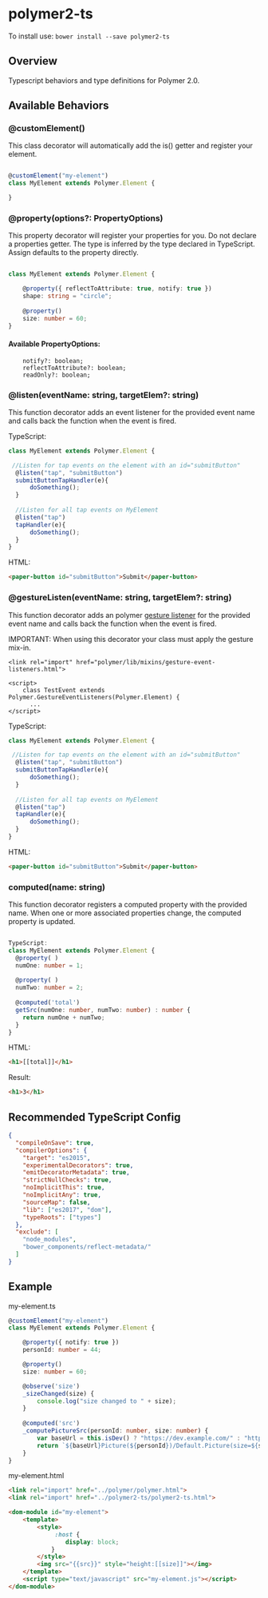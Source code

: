 # polymer2-ts

To install use: `bower install --save polymer2-ts`

## Overview  
Typescript behaviors and type definitions for Polymer 2.0.  

## Available Behaviors



### @customElement()
This class decorator will automatically add the is() getter and register your element. 

```typescript

@customElement("my-element")
class MyElement extends Polymer.Element {

}

```


### @property(options?: PropertyOptions)
This property decorator will register your properties for you. Do not declare a properties getter.  The type is inferred by the type declared in TypeScript.  Assign defaults to the property directly. 

```typescript

class MyElement extends Polymer.Element {

    @property({ reflectToAttribute: true, notify: true })
    shape: string = "circle";
    
    @property()
    size: number = 60;    
}

```
#### Available PropertyOptions:
```
    notify?: boolean;
    reflectToAttribute?: boolean;
    readOnly?: boolean;
```


### @listen(eventName: string, targetElem?: string)
This function decorator adds an event listener for the provided event name and calls back the function when the event is fired.

TypeScript:
```typescript
class MyElement extends Polymer.Element {

 //Listen for tap events on the element with an id="submitButton"
  @listen("tap", "submitButton")
  submitButtonTapHandler(e){
      doSomething();
  }
  
  //Listen for all tap events on MyElement
  @listen("tap")
  tapHandler(e){
      doSomething();
  }
}
```
HTML:
```html
<paper-button id="submitButton">Submit</paper-button>
```

### @gestureListen(eventName: string, targetElem?: string)
This function decorator adds an polymer [gesture listener](https://www.polymer-project.org/2.0/docs/devguide/gesture-events) for the provided event name and calls back the function when the event is fired.

IMPORTANT: When using this decorator your class must apply the gesture mix-in.
```
<link rel="import" href="polymer/lib/mixins/gesture-event-listeners.html">

<script>
    class TestEvent extends Polymer.GestureEventListeners(Polymer.Element) {
      ...
</script>
```

TypeScript:
```typescript
class MyElement extends Polymer.Element {

 //Listen for tap events on the element with an id="submitButton"
  @listen("tap", "submitButton")
  submitButtonTapHandler(e){
      doSomething();
  }
  
  //Listen for all tap events on MyElement
  @listen("tap")
  tapHandler(e){
      doSomething();
  }
}
```
HTML:
```html
<paper-button id="submitButton">Submit</paper-button>
```



### computed(name: string)
This function decorator registers a computed property with the provided name.  When one or more associated properties change, 
the computed property is updated. 

```typescript

TypeScript:
class MyElement extends Polymer.Element {
  @property( )
  numOne: number = 1;
    
  @property( )
  numTwo: number = 2;
        
  @computed('total')
  getSrc(numOne: number, numTwo: number) : number {
    return numOne + numTwo;
  }
}
```
HTML:
```html
<h1>[[total]]</h1>
```
Result:
```html
<h1>3</h1>
```

## Recommended TypeScript Config 
```json
{
  "compileOnSave": true,
  "compilerOptions": {
    "target": "es2015",
    "experimentalDecorators": true,
    "emitDecoratorMetadata": true,
    "strictNullChecks": true,
    "noImplicitThis": true,
    "noImplicitAny": true,
    "sourceMap": false,
    "lib": ["es2017", "dom"],
    "typeRoots": ["types"]
  },
  "exclude": [    
    "node_modules",
    "bower_components/reflect-metadata/"
  ]
}
```


## Example
my-element.ts
```typescript
@customElement("my-element")
class MyElement extends Polymer.Element {

    @property({ notify: true })
    personId: number = 44;

    @property()
    size: number = 60;

    @observe('size')
    _sizeChanged(size) {
        console.log("size changed to " + size);
    }
    
    @computed('src')
    _computePictureSrc(personId: number, size: number) {
        var baseUrl = this.isDev() ? "https://dev.example.com/" : "https://example.com/";
        return `${baseUrl}Picture(${personId})/Default.Picture(size=${size})`;
    }
}
```
my-element.html
```html
<link rel="import" href="../polymer/polymer.html">
<link rel="import" href="../polymer2-ts/polymer2-ts.html">

<dom-module id="my-element">
    <template>
        <style>
             :host {
                display: block;
            }            
        </style>
        <img src="{{src}}" style="height:[[size]]"></img>
    </template>
    <script type="text/javascript" src="my-element.js"></script>
</dom-module>

```
